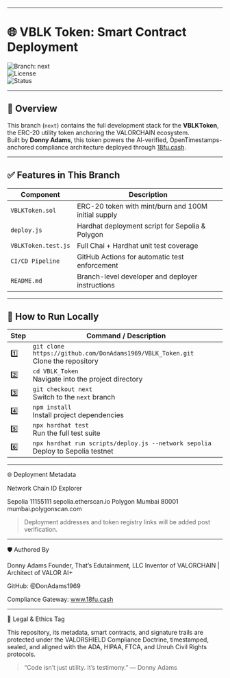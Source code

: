 
---

# 🌐 VBLK Token: Smart Contract Deployment

![Branch: next](https://img.shields.io/badge/Branch-next-blue?style=flat-square)  
![License](https://img.shields.io/badge/License-MIT-green?style=flat-square)  
![Status](https://img.shields.io/github/workflow/status/DonAdams1969/VBLK_Token/Run%20Hardhat%20Tests?label=CI%20Status&style=flat-square)

---

## 🧱 Overview

This branch (`next`) contains the full development stack for the **VBLKToken**, the ERC-20 utility token anchoring the VALORCHAIN ecosystem.  
Built by **Donny Adams**, this token powers the AI-verified, OpenTimestamps-anchored compliance architecture deployed through [18fu.cash](https://www.18fu.cash).

---

## ✅ Features in This Branch

| Component          | Description                                           |
|--------------------|-------------------------------------------------------|
| `VBLKToken.sol`    | ERC-20 token with mint/burn and 100M initial supply   |
| `deploy.js`        | Hardhat deployment script for Sepolia & Polygon       |
| `VBLKToken.test.js`| Full Chai + Hardhat unit test coverage                |
| `CI/CD Pipeline`   | GitHub Actions for automatic test enforcement         |
| `README.md`        | Branch-level developer and deployer instructions      |

---
## 🧪 How to Run Locally

| Step | Command / Description |
|------|------------------------|
| 1️⃣   | `git clone https://github.com/DonAdams1969/VBLK_Token.git` <br> Clone the repository |
| 2️⃣   | `cd VBLK_Token` <br> Navigate into the project directory |
| 3️⃣   | `git checkout next` <br> Switch to the `next` branch |
| 4️⃣   | `npm install` <br> Install project dependencies |
| 5️⃣   | `npx hardhat test` <br> Run the full test suite |
| 6️⃣   | `npx hardhat run scripts/deploy.js --network sepolia` <br> Deploy to Sepolia testnet |

---

🌐 Deployment Metadata

Network	Chain ID	Explorer

Sepolia	11155111	sepolia.etherscan.io
Polygon Mumbai	80001	mumbai.polygonscan.com


> Deployment addresses and token registry links will be added post verification.

---

🛡️ Authored By

Donny Adams
Founder, That’s Edutainment, LLC
Inventor of VALORCHAIN | Architect of VALOR AI+

GitHub: @DonAdams1969

Compliance Gateway: www.18fu.cash

---

🧬 Legal & Ethics Tag

This repository, its metadata, smart contracts, and signature trails are protected under the
VALORSHIELD Compliance Doctrine, timestamped, sealed, and aligned with the
ADA, HIPAA, FTCA, and Unruh Civil Rights protocols.

> “Code isn’t just utility. It’s testimony.” — Donny Adams

